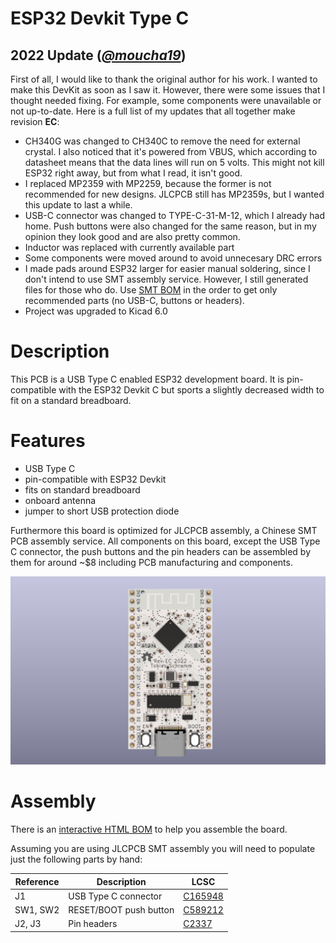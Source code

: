 ESP32 Devkit Type C
===================

## 2022 Update ([*@moucha19*](https://github.com/moucha19))

First of all, I would like to thank the original author for his work. I wanted to make this DevKit as soon as I saw it. However, there were some issues that I thought needed fixing. For example, some components were unavailable or not up-to-date. Here is a full list of my updates that all together make revision **EC**:

* CH340G was changed to CH340C to remove the need for external crystal. I also noticed that it's powered from VBUS, which according to datasheet means that the data lines will run on 5 volts. This might not kill ESP32 right away, but from what I read, it isn't good.
* I replaced MP2359 with MP2259, because the former is not recommended for new designs. JLCPCB still has MP2359s, but I wanted this update to last a while.
* USB-C connector was changed to TYPE-C-31-M-12, which I already had home. Push buttons were also changed for the same reason, but in my opinion they look good and are also pretty common.
* Inductor was replaced with currently available part 
* Some components were moved around to avoid unnecesary DRC errors
* I made pads around ESP32 larger for easier manual soldering, since I don't intend to use SMT assembly service. However, I still generated files for those who do. Use [SMT BOM](jlcpcb/bom_jlc_smt.csv) in the order to get only recommended parts (no USB-C, buttons or headers).
* Project was upgraded to Kicad 6.0

# Description

This PCB is a USB Type C enabled ESP32 development board. It is pin-compatible
with the ESP32 Devkit C but sports a slightly decreased width to fit on a
standard breadboard.  

# Features

* USB Type C
* pin-compatible with ESP32 Devkit
* fits on standard breadboard
* onboard antenna
* jumper to short USB protection diode

Furthermore this board is optimized for JLCPCB assembly, a Chinese SMT PCB
assembly service. All components on this board, except the USB Type C connector,
the push buttons and the pin headers can be assembled by them for around ~$8
including PCB manufacturing and components.

![Devkit](/resources/revEC.png)

# Assembly

There is an
[interactive HTML BOM](https://htmlpreview.github.io/?https://github.com/moucha19/ESP32-Devkit-Type-C/blob/master/docs/ibom.html)
to help you assemble the board.

Assuming you are using JLCPCB SMT assembly you will need to populate just the
following parts by hand:

| Reference  | Description            | LCSC                                                                                                                  |
|------------|------------------------|-----------------------------------------------------------------------------------------------------------------------|
| J1         | USB Type C connector   | [C165948](https://www.lcsc.com/product-detail/USB-Type-C_Korean-Hroparts-Elec-TYPE-C-31-M-12_C165948.html)    |
| SW1, SW2   | RESET/BOOT push button | [C589212](https://lcsc.com/product-detail/Tactile-Switches_RI-SHENG-ST-1188_C589212.html)    |
| J2, J3     | Pin headers            | [C2337](https://lcsc.com/product-detail/Pin-Header-Female-Header_BOOMELE-Boom-Precision-Elec-2-54mm-1x40P_C2337.html) |
